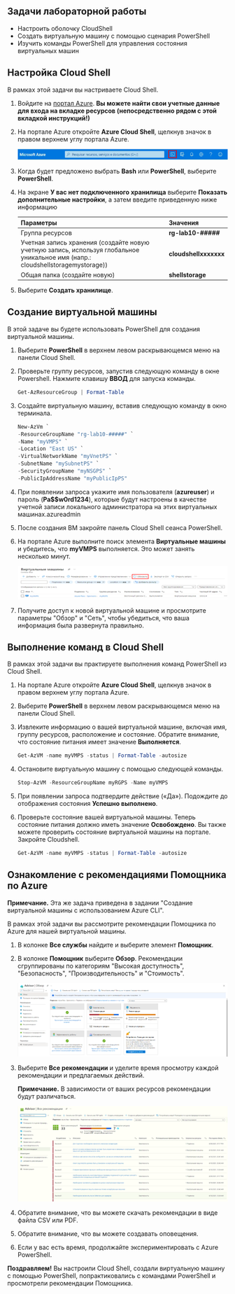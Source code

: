 ## Задачи лабораторной работы
* Настроить оболочку CloudShell
* Создать виртуальную машину с помощью сценария PowerShell
* Изучить команды PowerShell для управления состояния виртуальных машин

## Настройка Cloud Shell

В рамках этой задачи вы настриваете Cloud Shell.

1. Войдите на [портал Azure](https://portal.azure.com). **Вы можете найти свои учетные данные для входа на вкладке ресурсов (непосредственно рядом с этой вкладкой инструкций!)**
2. На портале Azure откройте **Azure Cloud Shell**, щелкнув значок в правом верхнем углу портала Azure.

    ![Снимок экрана: значок Azure Cloud Shell на портале Azure.](./assets/1002.png)

3. Когда будет предложено выбрать **Bash** или **PowerShell**, выберите **PowerShell**.

4. На экране **У вас нет подключенного хранилища** выберите **Показать дополнительные настройки**, а затем введите приведенную ниже информацию

    | Параметры | Значения |
    |  -- | -- |
    | Группа ресурсов | **rg-lab10-#####** |
    | Учетная запись хранения (создайте новую учетную запись, используя глобальное уникальное имя (напр.: cloudshellstoragemystorage)) | **cloudshellxxxxxxx** |
    | Общая папка (создайте новую) | **shellstorage** |

5. Выберите **Создать хранилище**.

## Создание виртуальной машины

В этой задаче вы будете использовать PowerShell для создания виртуальной машины.

1. Выберите **PowerShell** в верхнем левом раскрывающемся меню на панели Cloud Shell.

2. Проверьте группу ресурсов, запустив следующую команду в окне Powershell. Нажмите клавишу **ВВОД** для запуска команды.

    ```PowerShell
    Get-AzResourceGroup | Format-Table
    ```

3. Создайте виртуальную машину, вставив следующую команду в окно терминала.

    ```PowerShell
    New-AzVm `
    -ResourceGroupName "rg-lab10-#####" `
    -Name "myVMPS" `
    -Location "East US" `
    -VirtualNetworkName "myVnetPS" `
    -SubnetName "mySubnetPS" `
    -SecurityGroupName "myNSGPS" `
    -PublicIpAddressName "myPublicIpPS"
    ```

4. При появлении запроса укажите имя пользователя (**azureuser**) и пароль (**Pa$$w0rd1234**), которые будут настроены в качестве учетной записи локального администратора на этих виртуальных машинах.azureadmin

5. После создания ВМ закройте панель Cloud Shell сеанса PowerShell.

6. На портале Azure выполните поиск элемента **Виртуальные машины** и убедитесь, что **myVMPS** выполняется. Это может занять несколько минут.

    ![Снимок экрана: страница виртуальных машин с myVMPS в выполняемом состоянии.](./assets/1001.png)

7. Получите доступ к новой виртуальной машине и просмотрите параметры "Обзор" и "Сеть", чтобы убедиться, что ваша информация была развернута правильно.

## Выполнение команд в Cloud Shell

В рамках этой задачи вы практируете выполнения команд PowerShell из Cloud Shell.

1. На портале Azure откройте **Azure Cloud Shell**, щелкнув значок в правом верхнем углу портала Azure.

2. Выберите **PowerShell** в верхнем левом раскрывающемся меню на панели Cloud Shell.

3. Извлеките информацию о вашей виртуальной машине, включая имя, группу ресурсов, расположение и состояние. Обратите внимание, что состояние питания имеет значение **Выполняется**.

    ```PowerShell
    Get-AzVM -name myVMPS -status | Format-Table -autosize
    ```

4. Остановите виртуальную машину с помощью следующей команды.

    ```PowerShell
    Stop-AzVM -ResourceGroupName myRGPS -Name myVMPS
    ```
5. При появлении запроса подтвердите действие («Да»). Подождите до отображения состояния **Успешно выполнено**.

6. Проверьте состояние вашей виртуальной машины. Теперь состояние питания должно иметь значение **Освобождено**. Вы также можете проверить состояние виртуальной машины на портале. Закройте Cloudshell.

    ```PowerShell
    Get-AzVM -name myVMPS -status | Format-Table -autosize
    ```

## Ознакомление с рекомендациями Помощника по Azure

**Примечание.** Эта же задача приведена в задании "Создание виртуальной машины с использованием Azure CLI".

В рамках этой задачи вы рассмотрите рекомендации Помощника по Azure для нашей виртуальной машины.

1. В колонке **Все службы** найдите и выберите элемент **Помощник**.

2. В колонке **Помощник** выберите **Обзор**. Рекомендации сгруппированы по категориям "Высокая доступность", "Безопасность", "Производительность" и "Стоимость".

    ![Снимок экрана: страница "Обзор" Помощника. ](./assets/1003.png)

3. Выберите **Все рекомендации** и уделите время просмотру каждой рекомендации и предлагаемых действий.

    **Примечание.** В зависимости от ваших ресурсов рекомендации будут различаться.

    ![Снимок экрана: страница "Все рекомендации" Помощника. ](./assets/1004.png)

4. Обратите внимание, что вы можете скачать рекомендации в виде файла CSV или PDF.

5. Обратите внимание, что вы можете создавать оповещения.

6. Если у вас есть время, продолжайте экспериментировать с Azure PowerShell.

**Поздравляем!** Вы настроили Cloud Shell, создали виртуальную машину с помощью PowerShell, попрактиковались с командами PowerShell и просмотрели рекомендации Помощника.
